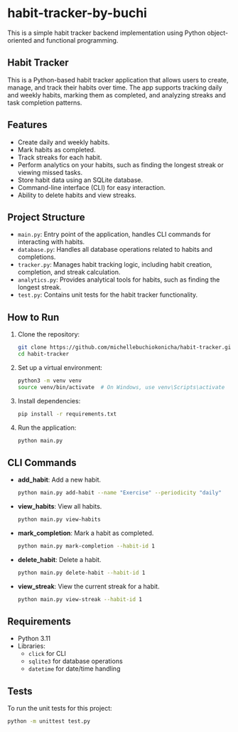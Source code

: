 # habit-tracker-by-buchi
This is a simple habit tracker backend implementation using Python object-oriented and functional programming.

## Habit Tracker

This is a Python-based habit tracker application that allows users to create, manage, and track their habits over time. The app supports tracking daily and weekly habits, marking them as completed, and analyzing streaks and task completion patterns.

## Features
- Create daily and weekly habits.
- Mark habits as completed.
- Track streaks for each habit.
- Perform analytics on your habits, such as finding the longest streak or viewing missed tasks.
- Store habit data using an SQLite database.
- Command-line interface (CLI) for easy interaction.
- Ability to delete habits and view streaks.

## Project Structure
- `main.py`: Entry point of the application, handles CLI commands for interacting with habits.
- `database.py`: Handles all database operations related to habits and completions.
- `tracker.py`: Manages habit tracking logic, including habit creation, completion, and streak calculation.
- `analytics.py`: Provides analytical tools for habits, such as finding the longest streak.
- `test.py`: Contains unit tests for the habit tracker functionality.

## How to Run
1. Clone the repository:
    ```bash
    git clone https://github.com/michellebuchiokonicha/habit-tracker.git
    cd habit-tracker
    ```

2. Set up a virtual environment:
    ```bash
    python3 -m venv venv
    source venv/bin/activate  # On Windows, use venv\Scripts\activate
    ```

3. Install dependencies:
    ```bash
    pip install -r requirements.txt
    ```

4. Run the application:
    ```bash
    python main.py
    ```

## CLI Commands
- **add_habit**: Add a new habit.
    ```bash
    python main.py add-habit --name "Exercise" --periodicity "daily"
    ```

- **view_habits**: View all habits.
    ```bash
    python main.py view-habits
    ```

- **mark_completion**: Mark a habit as completed.
    ```bash
    python main.py mark-completion --habit-id 1
    ```

- **delete_habit**: Delete a habit.
    ```bash
    python main.py delete-habit --habit-id 1
    ```

- **view_streak**: View the current streak for a habit.
    ```bash
    python main.py view-streak --habit-id 1
    ```

## Requirements
- Python 3.11
- Libraries:
    - `click` for CLI
    - `sqlite3` for database operations
    - `datetime` for date/time handling

## Tests
To run the unit tests for this project:
```bash
python -m unittest test.py

